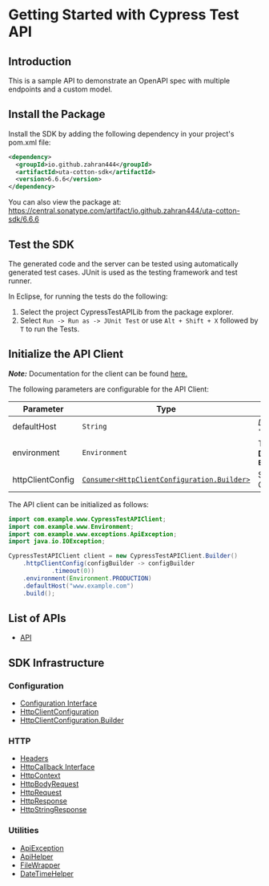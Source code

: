 
# Getting Started with Cypress Test API

## Introduction

This is a sample API to demonstrate an OpenAPI spec with multiple endpoints and a custom model.

## Install the Package

Install the SDK by adding the following dependency in your project's pom.xml file:

```xml
<dependency>
  <groupId>io.github.zahran444</groupId>
  <artifactId>uta-cotton-sdk</artifactId>
  <version>6.6.6</version>
</dependency>
```

You can also view the package at:
https://central.sonatype.com/artifact/io.github.zahran444/uta-cotton-sdk/6.6.6

## Test the SDK

The generated code and the server can be tested using automatically generated test cases.
JUnit is used as the testing framework and test runner.

In Eclipse, for running the tests do the following:

1. Select the project CypressTestAPILib from the package explorer.
2. Select `Run -> Run as -> JUnit Test` or use `Alt + Shift + X` followed by `T` to run the Tests.

## Initialize the API Client

**_Note:_** Documentation for the client can be found [here.](https://www.github.com/ZahraN444/uta-cotton-java-sdk/tree/6.6.6/doc/client.md)

The following parameters are configurable for the API Client:

| Parameter | Type | Description |
|  --- | --- | --- |
| defaultHost | `String` | *Default*: `"www.example.com"` |
| environment | `Environment` | The API environment. <br> **Default: `Environment.PRODUCTION`** |
| httpClientConfig | [`Consumer<HttpClientConfiguration.Builder>`](https://www.github.com/ZahraN444/uta-cotton-java-sdk/tree/6.6.6/doc/http-client-configuration-builder.md) | Set up Http Client Configuration instance. |

The API client can be initialized as follows:

```java
import com.example.www.CypressTestAPIClient;
import com.example.www.Environment;
import com.example.www.exceptions.ApiException;
import java.io.IOException;

CypressTestAPIClient client = new CypressTestAPIClient.Builder()
    .httpClientConfig(configBuilder -> configBuilder
            .timeout(0))
    .environment(Environment.PRODUCTION)
    .defaultHost("www.example.com")
    .build();
```

## List of APIs

* [API](https://www.github.com/ZahraN444/uta-cotton-java-sdk/tree/6.6.6/doc/controllers/api.md)

## SDK Infrastructure

### Configuration

* [Configuration Interface](https://www.github.com/ZahraN444/uta-cotton-java-sdk/tree/6.6.6/doc/configuration-interface.md)
* [HttpClientConfiguration](https://www.github.com/ZahraN444/uta-cotton-java-sdk/tree/6.6.6/doc/http-client-configuration.md)
* [HttpClientConfiguration.Builder](https://www.github.com/ZahraN444/uta-cotton-java-sdk/tree/6.6.6/doc/http-client-configuration-builder.md)

### HTTP

* [Headers](https://www.github.com/ZahraN444/uta-cotton-java-sdk/tree/6.6.6/doc/headers.md)
* [HttpCallback Interface](https://www.github.com/ZahraN444/uta-cotton-java-sdk/tree/6.6.6/doc/http-callback-interface.md)
* [HttpContext](https://www.github.com/ZahraN444/uta-cotton-java-sdk/tree/6.6.6/doc/http-context.md)
* [HttpBodyRequest](https://www.github.com/ZahraN444/uta-cotton-java-sdk/tree/6.6.6/doc/http-body-request.md)
* [HttpRequest](https://www.github.com/ZahraN444/uta-cotton-java-sdk/tree/6.6.6/doc/http-request.md)
* [HttpResponse](https://www.github.com/ZahraN444/uta-cotton-java-sdk/tree/6.6.6/doc/http-response.md)
* [HttpStringResponse](https://www.github.com/ZahraN444/uta-cotton-java-sdk/tree/6.6.6/doc/http-string-response.md)

### Utilities

* [ApiException](https://www.github.com/ZahraN444/uta-cotton-java-sdk/tree/6.6.6/doc/api-exception.md)
* [ApiHelper](https://www.github.com/ZahraN444/uta-cotton-java-sdk/tree/6.6.6/doc/api-helper.md)
* [FileWrapper](https://www.github.com/ZahraN444/uta-cotton-java-sdk/tree/6.6.6/doc/file-wrapper.md)
* [DateTimeHelper](https://www.github.com/ZahraN444/uta-cotton-java-sdk/tree/6.6.6/doc/date-time-helper.md)

